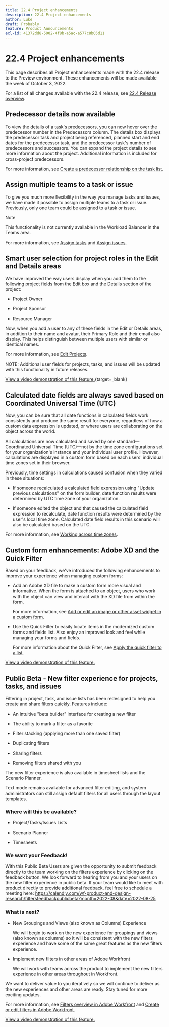 ```yaml
---
title: 22.4 Project enhancements
description: 22.4 Project enhancements
author: Luke
draft: Probably
feature: Product Announcements
exl-id: 41372dd8-5002-4f8b-a5ac-a577c8b05d11
---
```

# 22.4 Project enhancements

This page describes all Project enhancements made with the 22.4 release to the Preview environment. These enhancements will be made available the week of October 3, 2022. 

For a list of all changes available with the 22.4 release, see [22.4 Release overview](/help/quicksilver/product-announcements/product-releases/22.4-release-activity/22-4-release-overview.md).

## Predecessor details now available

To view the details of a task's predecessors, you can now hover over the predecessor number in the Predecessors column. The details box displays the predecessor task and project being referenced, planned start and end dates for the predecessor task, and the predecessor task's number of predecessors and successors. You can expand the project details to see more information about the project. Additional information is included for cross-project predecessors.

For more information, see [Create a predecessor relationship on the task list](/help/quicksilver/manage-work/tasks/use-prdcssrs/create-predecessors-on-task-list.md).

## Assign multiple teams to a task or issue

To give you much more flexibility in the way you manage tasks and issues, we have made it possible to assign multiple teams to a task or issue. Previously, only one team could be assigned to a task or issue.

>[!NOTE]
>
>This functionality is not currently available in the Workload Balancer in the Teams area.

For more information, see [Assign tasks](/help/quicksilver/manage-work/tasks/assign-tasks/assign-tasks.md) and [Assign issues](/help/quicksilver/manage-work/issues/manage-issues/assign-issues.md).

## Smart user selection for project roles in the Edit and Details areas 

We have improved the way users display when you add them to the following project fields from the Edit box and the Details section of the project:  

* Project Owner 

* Project Sponsor 

* Resource Manager 

Now, when you add a user to any of these fields in the Edit or Details areas, in addition to their name and avatar, their Primary Role and their email also display. This helps distinguish between multiple users with similar or identical names.    

For more information, see [Edit Projects](/help/quicksilver/manage-work/projects/manage-projects/edit-projects.md).

NOTE: Additional user fields for projects, tasks, and issues will be updated with this functionality in future releases.

[View a video demonstration of this feature.](https://vimeo.com/743166837){target=_blank}

## Calculated date fields are always saved based on Coordinated Universal Time (UTC)

Now, you can be sure that all date functions in calculated fields work consistently and produce the same result for everyone, regardless of how a custom data expression is updated, or where users are collaborating on the object across the world. 

All calculations are now calculated and saved by one standard— Coordinated Universal Time (UTC)—not by the time zone configurations set for your organization's instance and your individual user profile. However, calculations are displayed in a custom form based on each users' individual time zones set in their browser.

Previously, time settings in calculations caused confusion when they varied in these situations:

* If someone recalculated a calculated field expression using "Update previous calculations" on the form builder, date function results were determined by UTC time zone of your organization.

* If someone edited the object and that caused the calculated field expression to recalculate, date function results were determined by the user's local time zone. Calculated date field results in this scenario will also be calculated based on the UTC.

For more information, see [Working across time zones](/help/quicksilver/workfront-basics/tips-tricks-and-troubleshooting/working-across-timezones.md).

## Custom form enhancements: Adobe XD and the Quick Filter

Based on your feedback, we've introduced the following enhancements to improve your experience when managing custom forms:

* Add an Adobe XD file to make a custom form more visual and informative. When the form is attached to an object, users who work with the object can view and interact with the XD file from within the form.

    For more information, see [Add or edit an image or other asset widget in a custom form](/help/quicksilver/administration-and-setup/customize-workfront/create-manage-custom-forms/add-widget-or-edit-its-properties-in-a-custom-form.md).

* Use the Quick Filter to easily locate items in the modernized custom forms and fields list. Also enjoy an improved look and feel while managing your forms and fields.

    For more information about the Quick Filter, see [Apply the quick filter to a list](/help/quicksilver/workfront-basics/navigate-workfront/use-lists/apply-quick-filter-list.md).

[View a video demonstration of this feature.](https://vimeo.com/736267039)

## Public Beta - New filter experience for projects, tasks, and issues

Filtering in project, task, and issue lists has been redesigned to help you create and share filters quickly. Features include:

*   An intuitive "beta builder" interface for creating a new filter
    
*   The ability to mark a filter as a favorite
    
*   Filter stacking (applying more than one saved filter)
    
*   Duplicating filters
    
*   Sharing filters
    
*   Removing filters shared with you
    

The new filter experience is also available in timesheet lists and the Scenario Planner.

Text mode remains available for advanced filter editing, and system administrators can still assign default filters for all users through the layout templates.

### Where will this be available?

*   Project/Tasks/Issues Lists
    
*   Scenario Planner
    
*   Timesheets
    

### We want your Feedback!

With this Public Beta Users are given the opportunity to submit feedback directly to the team working on the filters experience by clicking on the feedback button. We look forward to hearing from you and your users on the new filter experience in public beta. If your team would like to meet with product directly to provide additional feedback, feel free to schedule a meeting here: https://calendly.com/wf-product-and-design-research/filtersfeedbackpublicbeta?month=2022-08&date=2022-08-25

### What is next?

*   New Groupings and Views (also known as Columns) Experience
    
    We will begin to work on the new experience for groupings and views (also known as columns) so it will be consistent with the new filters experience and have some of the same great features as the new filters experience.
    
*   Implement new filters in other areas of Adobe Workfront
    
    We will work with teams across the product to implement the new filters experience in other areas throughout in Workfront.
    

We want to deliver value to you iteratively so we will continue to deliver as the new experiences and other areas are ready. Stay tuned for more exciting updates.

For more information, see [Filters overview in Adobe Workfront](/help/quicksilver/reports-and-dashboards/reports/reporting-elements/filters-overview.md) and [Create or edit filters in Adobe Workfront](/help/quicksilver/reports-and-dashboards/reports/reporting-elements/create-filters.md).

[View a video demonstration of this feature.](https://vimeo.com/731900334/6b6668438f)
